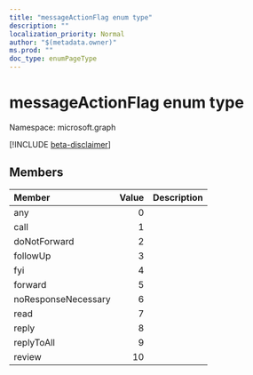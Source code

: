 ```yaml
---
title: "messageActionFlag enum type"
description: ""
localization_priority: Normal
author: "$(metadata.owner)"
ms.prod: ""
doc_type: enumPageType
---
```


# messageActionFlag enum type

Namespace: microsoft.graph

[!INCLUDE [beta-disclaimer](../../includes/beta-disclaimer.md)]

## Members

| Member              | Value | Description |
| :------------------ | ----: | :---------- |
| any                 | 0     |             |
| call                | 1     |             |
| doNotForward        | 2     |             |
| followUp            | 3     |             |
| fyi                 | 4     |             |
| forward             | 5     |             |
| noResponseNecessary | 6     |             |
| read                | 7     |             |
| reply               | 8     |             |
| replyToAll          | 9     |             |
| review              | 10    |             |
